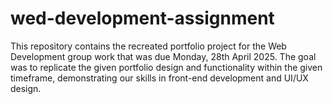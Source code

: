# wed-development-assignment
This repository contains the recreated portfolio project for the Web Development group work that was due Monday, 28th April 2025. The goal was to replicate the given portfolio design and functionality within the given timeframe, demonstrating our skills in front-end development and UI/UX design.
